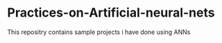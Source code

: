 # Practices-on-Artificial-neural-nets
This repositry contains sample projects i have done using ANNs
